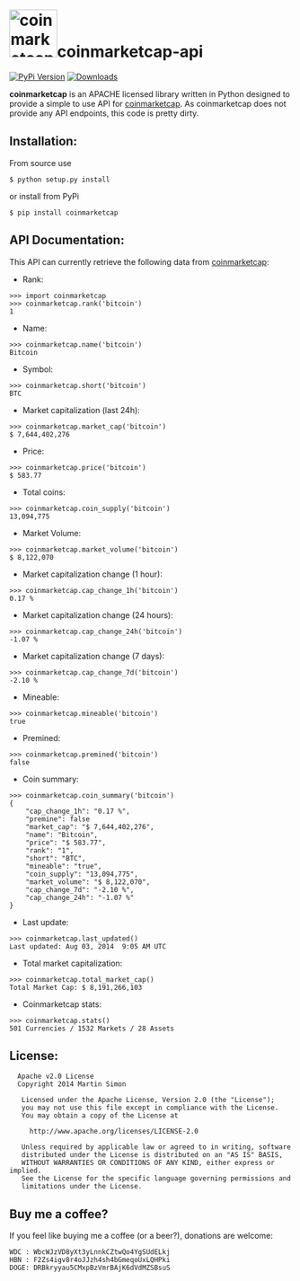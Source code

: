 <h1><img src="https://raw.githubusercontent.com/c0ding/coinmarketcap-api/master/doc/coinmarketcap.png" height=85 alt="coinmarketcap" title="coinmarketcap">coinmarketcap-api</h1>

[![PyPi Version](http://img.shields.io/pypi/v/coinmarketcap.svg)](https://pypi.python.org/pypi/coinmarketcap/)   [![Downloads](http://img.shields.io/pypi/dm/coinmarketcap.svg)](https://pypi.python.org/pypi/coinmarketcap/)


**coinmarketcap** is an APACHE licensed library written in Python designed to provide a simple to use API for [coinmarketcap](http://coinmarketcap.com/). As coinmarketcap does not provide any API endpoints, this code is pretty dirty.

## Installation:

From source use

    $ python setup.py install

or install from PyPi

    $ pip install coinmarketcap

## API Documentation:

This API can currently retrieve the following data from [coinmarketcap](http://coinmarketcap.com/):

  - Rank:

```
>>> import coinmarketcap
>>> coinmarketcap.rank('bitcoin')
1
```

  - Name:

```
>>> coinmarketcap.name('bitcoin')
Bitcoin
```

  - Symbol:

```
>>> coinmarketcap.short('bitcoin')
BTC
```

  - Market capitalization (last 24h):

```
>>> coinmarketcap.market_cap('bitcoin')
$ 7,644,402,276
```

  - Price:

```
>>> coinmarketcap.price('bitcoin')
$ 583.77
```

  - Total coins:

```
>>> coinmarketcap.coin_supply('bitcoin')
13,094,775
```

  - Market Volume:

```
>>> coinmarketcap.market_volume('bitcoin')
$ 8,122,070
```

  - Market capitalization change (1 hour):

```
>>> coinmarketcap.cap_change_1h('bitcoin')
0.17 %
```

  - Market capitalization change (24 hours):

```
>>> coinmarketcap.cap_change_24h('bitcoin')
-1.07 %
```

  - Market capitalization change (7 days):

```
>>> coinmarketcap.cap_change_7d('bitcoin')
-2.10 %
```

  - Mineable:

```
>>> coinmarketcap.mineable('bitcoin')
true
```

  - Premined:

```
>>> coinmarketcap.premined('bitcoin')
false
```

  - Coin summary:

```
>>> coinmarketcap.coin_summary('bitcoin')
{
    "cap_change_1h": "0.17 %",
    "premine": false 
    "market_cap": "$ 7,644,402,276", 
    "name": "Bitcoin", 
    "price": "$ 583.77", 
    "rank": "1", 
    "short": "BTC",
    "mineable": "true",
    "coin_supply": "13,094,775", 
    "market_volume": "$ 8,122,070", 
    "cap_change_7d": "-2.10 %", 
    "cap_change_24h": "-1.07 %"
}

```

  - Last update:

```
>>> coinmarketcap.last_updated()
Last updated: Aug 03, 2014  9:05 AM UTC
```

  - Total market capitalization:

```
>>> coinmarketcap.total_market_cap()
Total Market Cap: $ 8,191,266,103
```

  - Coinmarketcap stats:

```
>>> coinmarketcap.stats()
501 Currencies / 1532 Markets / 28 Assets
```

## License:

```
  Apache v2.0 License
  Copyright 2014 Martin Simon

   Licensed under the Apache License, Version 2.0 (the "License");
   you may not use this file except in compliance with the License.
   You may obtain a copy of the License at

     http://www.apache.org/licenses/LICENSE-2.0

   Unless required by applicable law or agreed to in writing, software
   distributed under the License is distributed on an "AS IS" BASIS,
   WITHOUT WARRANTIES OR CONDITIONS OF ANY KIND, either express or implied.
   See the License for the specific language governing permissions and
   limitations under the License.

```

## Buy me a coffee?

If you feel like buying me a coffee (or a beer?), donations are welcome:

```
WDC : WbcWJzVD8yXt3yLnnkCZtwQo4YgSUdELkj
HBN : F2Zs4igv8r4oJJzh4sh4bGmeqoUxLQHPki
DOGE: DRBkryyau5CMxpBzVmrBAjK6dVdMZSBsuS
```
